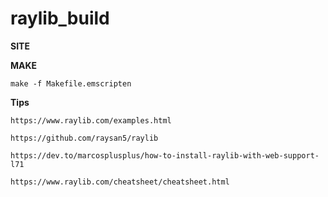 # raylib_build



**SITE**














**MAKE**
```
make -f Makefile.emscripten
```







**Tips**


```
https://www.raylib.com/examples.html

https://github.com/raysan5/raylib

https://dev.to/marcosplusplus/how-to-install-raylib-with-web-support-l71

https://www.raylib.com/cheatsheet/cheatsheet.html
```



